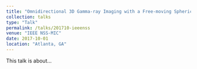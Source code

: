 ```yaml
---
title: "Omnidirectional 3D Gamma-ray Imaging with a Free-moving Spherical Active Coded Aperture"
collection: talks
type: "Talk"
permalink: /talks/201710-ieeenss
venue: "IEEE NSS-MIC"
date: 2017-10-01
location: "Atlanta, GA"
---
```


This talk is about...
